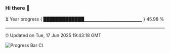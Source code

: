 ### Hi there 👋

⏳ Year progress { █████████████▁▁▁▁▁▁▁▁▁▁▁▁▁▁▁▁▁ } 45.98 %

---

⏰ Updated on Tue, 17 Jun 2025 19:43:18 GMT

![Progress Bar CI](https://github.com/IshwaranRudhara/GIT-ACTION/workflows/Progress%20Bar%20CI/badge.svg)
